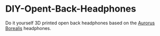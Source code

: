 # DIY-Opent-Back-Headphones
Do it yourself 3D printed open back headphones based on the [Aurorus Borealis](https://www.aurorusaudio.com/Borealis-p133657519) headphones.
